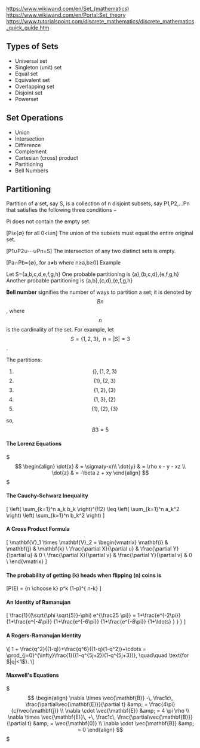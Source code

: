 
https://www.wikiwand.com/en/Set_(mathematics)
https://www.wikiwand.com/en/Portal:Set_theory
https://www.tutorialspoint.com/discrete_mathematics/discrete_mathematics_quick_guide.htm


## Types of Sets
- Universal set
- Singleton (unit) set
- Equal set
- Equivalent set
- Overlapping set
- Disjoint set
- Powerset


## Set Operations
- Union
- Intersection
- Difference
- Complement
- Cartesian (cross) product
- Partitioning
- Bell Numbers


## Partitioning

Partition of a set, say S, is a collection of n disjoint subsets, say P1,P2,…Pn that satisfies the following three conditions −

Pi does not contain the empty set.

[Pi≠{∅} for all 0<i≤n]
The union of the subsets must equal the entire original set.

[P1∪P2∪⋯∪Pn=S]
The intersection of any two distinct sets is empty.

[Pa∩Pb={∅}, for a≠b where n≥a,b≥0]
Example

Let S={a,b,c,d,e,f,g,h}
One probable partitioning is {a},{b,c,d},{e,f,g,h}
Another probable partitioning is {a,b},{c,d},{e,f,g,h}


**Bell number** signifies the number of ways to partition a set; it is denoted by $$Bn$$, where $$n$$ is the cardinality of the set. For example, let $$S=\{1,2,3\},\ \ n=|S|=3$$.

The partitions:

1. $$\{\},\{1,2,3\}$$
2. $$\{1\},\{2,3\}$$
3. $$\{1,2\},\{3\}$$
4. $$\{1,3\},\{2\}$$
5. $$\{1\},\{2\},\{3\}$$

so, $$B3=5$$



#### The Lorenz Equations

$$$
\begin{align}
  \dot{x}  & = \sigma(y-x)\\
  \dot{y}  & = \rho x - y - xz \\
  \dot{z}  & = -\beta z + xy
\end{align}
$$$


#### The Cauchy-Schwarz Inequality

\[
\left( \sum_{k=1}^n a_k b_k \right)^{\!\!2} \leq
\left( \sum_{k=1}^n a_k^2 \right) \left( \sum_{k=1}^n b_k^2 \right)
\]

#### A Cross Product Formula

\[
\mathbf{V}_1 \times \mathbf{V}_2 =
\begin{vmatrix}
  \mathbf{i}                    & \mathbf{j}                    & \mathbf{k} \\
  \frac{\partial X}{\partial u} & \frac{\partial Y}{\partial u} & 0 \\
  \frac{\partial X}{\partial v} & \frac{\partial Y}{\partial v} & 0 \\
\end{vmatrix}
\]


#### The probability of getting \(k\) heads when flipping \(n\) coins is

\[P(E) = {n \choose k} p^k (1-p)^{ n-k} \]


#### An Identity of Ramanujan

\[
   \frac{1}{(\sqrt{\phi \sqrt{5}}-\phi) e^{\frac25 \pi}} =
     1+\frac{e^{-2\pi}} {1+\frac{e^{-4\pi}} {1+\frac{e^{-6\pi}}
      {1+\frac{e^{-8\pi}} {1+\ldots} } } }
\]


#### A Rogers-Ramanujan Identity

<p>\[
  1 +  \frac{q^2}{(1-q)}+\frac{q^6}{(1-q)(1-q^2)}+\cdots =
    \prod_{j=0}^{\infty}\frac{1}{(1-q^{5j+2})(1-q^{5j+3})},
     \quad\quad \text{for $|q|&lt;1$}.
\]</p>


#### Maxwell's Equations

$$$
\begin{align}
  \nabla \times \vec{\mathbf{B}} -\, \frac1c\, \frac{\partial\vec{\mathbf{E}}}{\partial t} &amp; = \frac{4\pi}{c}\vec{\mathbf{j}} \\
  \nabla \cdot \vec{\mathbf{E}} &amp; = 4 \pi \rho \\
  \nabla \times \vec{\mathbf{E}}\, +\, \frac1c\, \frac{\partial\vec{\mathbf{B}}}{\partial t} &amp; = \vec{\mathbf{0}} \\
  \nabla \cdot \vec{\mathbf{B}} &amp; = 0
\end{align}
$$$
